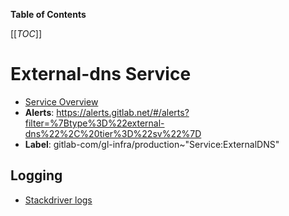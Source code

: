 <!-- MARKER: do not edit this section directly. Edit services/service-catalog.yml then run scripts/generate-docs -->

**Table of Contents**

[[_TOC_]]

# External-dns Service

* [Service Overview](https://dashboards.gitlab.net/d/external-dns-main/external-dns-overview)
* **Alerts**: <https://alerts.gitlab.net/#/alerts?filter=%7Btype%3D%22external-dns%22%2C%20tier%3D%22sv%22%7D>
* **Label**: gitlab-com/gl-infra/production~"Service:ExternalDNS"

## Logging

* [Stackdriver logs](https://cloudlogging.app.goo.gl/UY7qbsc5KoZZALtT7)

<!-- END_MARKER -->

<!-- ## Summary -->

<!-- ## Architecture -->

<!-- ## Performance -->

<!-- ## Scalability -->

<!-- ## Availability -->

<!-- ## Durability -->

<!-- ## Security/Compliance -->

<!-- ## Monitoring/Alerting -->

<!-- ## Links to further Documentation -->
